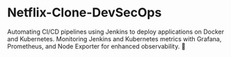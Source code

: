 # Netflix-Clone-DevSecOps
Automating CI/CD pipelines using Jenkins to deploy applications on Docker and Kubernetes. Monitoring Jenkins and Kubernetes metrics with Grafana, Prometheus, and Node Exporter for enhanced observability. 🚀
